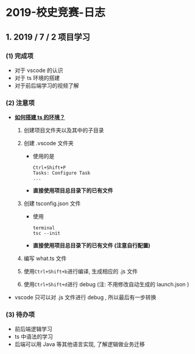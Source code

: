 # 2019-校史竞赛-日志



## 1. 2019 / 7 / 2 项目学习

### (1) 完成项

* 对于 vscode 的认识
* 对于 ts 环境的搭建
* 对于前后端学习的视频了解

### (2) **注意项**

* **<u>如何搭建 ts 的环境？</u>**

  1. 创建项目文件夹以及其中的子目录

  2. 创建 .vscode 文件夹

     * 使用的是

       ```
       Ctrl+Shift+P
       Tasks: Configure Task
       ...
       ```

     * **直接使用项目总目录下的已有文件**

  3. 创建 tsconfig.json 文件

     * 使用

       ```
       terminal
       tsc --init
       ```

     * **直接使用项目总目录下的已有文件 (注意自行配置)**

  4. 编写 what.ts 文件

  5. 使用`Ctrl+Shift+b`进行编译, 生成相应的 .js 文件

  6. 使用`Ctrl+Shift+d`进行 debug (注: 不用修改自动生成的 launch.json )

* vscode 只可以对 .js 文件进行 debug , 所以最后有一步转换

### (3) 待办项

* 前后端逻辑学习
* ts 中语法的学习
* 后端可以用 Java 等其他语言实现, 了解逻辑做业务迁移

